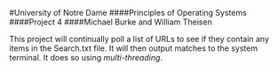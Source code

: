 #University of Notre Dame
####Principles of Operating Systems
####Project 4
####Michael Burke and William Theisen

This project will continually poll a list of URLs to see if they contain
any items in the Search.txt file. It will then output matches to
the system terminal. It does so using *multi-threading*.
